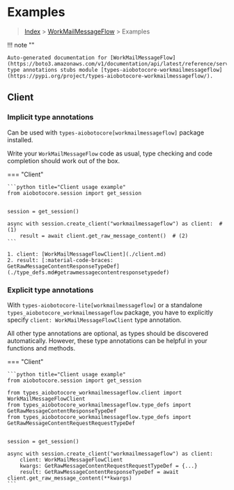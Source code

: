 # Examples

> [Index](../README.md) > [WorkMailMessageFlow](./README.md) > Examples

!!! note ""

    Auto-generated documentation for [WorkMailMessageFlow](https://boto3.amazonaws.com/v1/documentation/api/latest/reference/services/workmailmessageflow.html#WorkMailMessageFlow)
    type annotations stubs module [types-aiobotocore-workmailmessageflow](https://pypi.org/project/types-aiobotocore-workmailmessageflow/).

## Client

### Implicit type annotations

Can be used with `types-aiobotocore[workmailmessageflow]` package installed.

Write your `WorkMailMessageFlow` code as usual,
type checking and code completion should work out of the box.



=== "Client"

    ```python title="Client usage example"
    from aiobotocore.session import get_session


    session = get_session()

    async with session.create_client("workmailmessageflow") as client:  # (1)
        result = await client.get_raw_message_content()  # (2)
    ```

    1. client: [WorkMailMessageFlowClient](./client.md)
    2. result: [:material-code-braces: GetRawMessageContentResponseTypeDef](./type_defs.md#getrawmessagecontentresponsetypedef) 






### Explicit type annotations

With `types-aiobotocore-lite[workmailmessageflow]`
or a standalone `types_aiobotocore_workmailmessageflow` package, you have to explicitly specify
`client: WorkMailMessageFlowClient` type annotation.

All other type annotations are optional, as types should be discovered automatically.
However, these type annotations can be helpful in your functions and methods.


=== "Client"

    ```python title="Client usage example"
    from aiobotocore.session import get_session

    from types_aiobotocore_workmailmessageflow.client import WorkMailMessageFlowClient
    from types_aiobotocore_workmailmessageflow.type_defs import GetRawMessageContentResponseTypeDef
    from types_aiobotocore_workmailmessageflow.type_defs import GetRawMessageContentRequestRequestTypeDef


    session = get_session()

    async with session.create_client("workmailmessageflow") as client:
        client: WorkMailMessageFlowClient
        kwargs: GetRawMessageContentRequestRequestTypeDef = {...}
        result: GetRawMessageContentResponseTypeDef = await client.get_raw_message_content(**kwargs)
    ```




